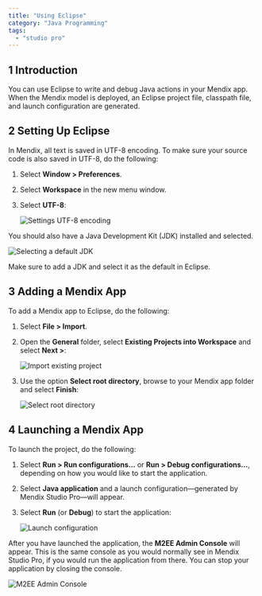 ```yaml
---
title: "Using Eclipse"
category: "Java Programming"
tags:
  - "studio pro"
---
```


## 1 Introduction

You can use Eclipse to write and debug Java actions in your Mendix app. When the Mendix model is deployed, an Eclipse project file, classpath file, and launch configuration are generated.

## 2 Setting Up Eclipse

In Mendix, all text is saved in UTF-8 encoding. To make sure your source code is also saved in UTF-8, do the following:

1.  Select **Window > Preferences**.
2.  Select **Workspace** in the new menu window.
3.  Select **UTF-8**:

    ![Settings UTF-8 encoding](attachments/java-programming/eclipse-utf8-encoding.png)

You should also have a Java Development Kit (JDK) installed and selected.

![Selecting a default JDK](attachments/java-programming/eclipse-jdk.png)

Make sure to add a JDK and select it as the default in Eclipse.

## 3 Adding a Mendix App

To add a Mendix app to Eclipse, do the following:

1.  Select **File > Import**.
2.  Open the **General** folder, select **Existing Projects into Workspace** and select **Next >**:

    ![Import existing project](attachments/java-programming/eclipse-select-import.png)

3.  Use the option **Select root directory**, browse to your Mendix app folder and select **Finish**:

    ![Select root directory](attachments/java-programming/import-eclipse-project.png)

## 4 Launching a Mendix App

To launch the project, do the following:

1.  Select **Run > Run configurations...** or **Run > Debug configurations...**, depending on how you would like to start the application.
2.  Select **Java application** and a launch configuration—generated by Mendix Studio Pro—will appear.
3.  Select **Run** (or **Debug**) to start the application:

    ![Launch configuration](attachments/java-programming/eclipse-run-configuration.png)

After you have launched the application, the **M2EE Admin Console** will appear. This is the same console as you would normally see in Mendix Studio Pro, if you would run the application from there. You can stop your application by closing the console.

![M2EE Admin Console](attachments/java-programming/eclipse-debug-log.png)
